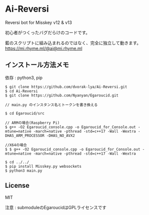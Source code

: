 # Ai-Reversi

Reversi bot for Misskey v12 &amp; v13

初心者がつくったバグだらけのコードです。

藍のスクリプトに組み込まれるのではなく、完全に独立して動きます。https://mi.rhyme.ml/@ai@mi.rhyme.ml

## インストール方法メモ

依存 : python3, pip
```
$ git clone https://github.com/dvorak-lya/Ai-Reversi.git
$ cd Ai-Reversi
$ git clone https://github.com/Nyanyan/Egaroucid.git

// main.py のインスタンス名とトークンを書き換える

$ cd Egaroucid/src

// ARMの場合(Raspberry Pi)
$ g++ -O2 Egaroucid_console.cpp -o Egaroucid_for_Console.out -mtune=native -march=native -pthread -std=c++17 -Wall -Wextra -DHAS_ARM_PROCESSOR -DHAS_NO_AVX2

//X64の場合
$ $ g++ -O2 Egaroucid_console.cpp -o Egaroucid_for_Console.out -mtune=native -march=native -pthread -std=c++17 -Wall -Wextra

$ cd ../../
$ pip install Misskey.py websockets
$ python3 main.py
```

## License

MIT

注意 : submoduleのEgaroucidはGPLライセンスです
